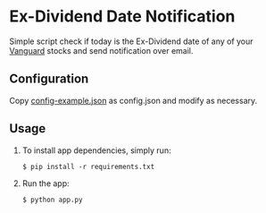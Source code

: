 # Ex-Dividend Date Notification

Simple script check if today is the Ex-Dividend date of any of your [Vanguard](https://investor.vanguard.com/home/) stocks and send notification over email.

## Configuration

Copy [config-example.json](config-example.json) as config.json and modify as necessary.

## Usage

1. To install app dependencies, simply run:

    ```shell
    $ pip install -r requirements.txt
    ```

2. Run the app:

    ```shell
    $ python app.py
    ```
